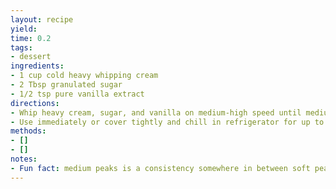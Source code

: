 ```yaml
---
layout: recipe
yield: 
time: 0.2
tags:
- dessert
ingredients:
- 1 cup cold heavy whipping cream
- 2 Tbsp granulated sugar
- 1/2 tsp pure vanilla extract
directions:
- Whip heavy cream, sugar, and vanilla on medium-high speed until medium peaks form (~3-4 min)
- Use immediately or cover tightly and chill in refrigerator for up to 1 day
methods:
- []
- []
notes:
- Fun fact: medium peaks is a consistency somewhere in between soft peaks and stiff peaks
---
```

